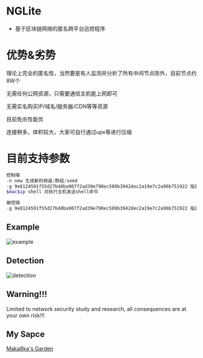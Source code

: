 # NGLite
* 基于区块链网络的匿名跨平台远控程序

# 优势&劣势

理论上完全的匿名性，当然要是有人监测并分析了所有中间节点除外，目前节点约8W个

无需任何公网资源，只需要通信主机能上网即可

无需实名购买IP/域名/服务器/CDN等等资源

目前免杀性能优

连接稍多，体积较大，大家可自行通过upx等进行压缩

# 目前支持参数

```powershell
控制端
-n new 生成新的频道/群组/seed
-g 9e8124591f55d27b48ba907f2ad39e790ec589b3942dec2a19e7c2a96b751922 指定9e8124591f55d27b48ba907f2ad39e790ec589b3942dec2a19e7c2a96b751922频道
$mac$ip shell 对执行主机发送shell命令

被控端
-g 9e8124591f55d27b48ba907f2ad39e790ec589b3942dec2a19e7c2a96b751922 指定9e8124591f55d27b48ba907f2ad39e790ec589b3942dec2a19e7c2a96b751922频道
```

## Example
![example](https://raw.githubusercontent.com/Maka8ka/NGLite/main/example.png)

## Detection
![detection](https://raw.githubusercontent.com/Maka8ka/NGLite/main/detection.png)


## Warning!!!
Limited to network security study and research, all consequences are at your own risk!!!

## My Sapce
[Maka8ka's Garden](https://maka8ka.github.io)
